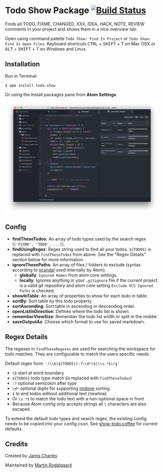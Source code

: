 # Todo Show Package [![Build Status](https://travis-ci.org/mrodalgaard/atom-todo-show.svg)](https://travis-ci.org/mrodalgaard/atom-todo-show)

Finds all TODO, FIXME, CHANGED, XXX, IDEA, HACK, NOTE, REVIEW comments in your project and shows them in a nice overview tab.

Open using command palette `Todo Show: Find In Project` or `Todo Show: Find In Open Files`. Keyboard shortcuts <kbd>CTRL</kbd> + <kbd>SHIFT</kbd> + <kbd>T</kbd> on Mac OSX or <kbd>ALT</kbd> + <kbd>SHIFT</kbd> + <kbd>T</kbd> on Windows and Linux.

## Installation

Run in Terminal:

```
$ apm install todo-show
```

Or using the Install packages pane from **Atom Settings**.


![todo-show-package](https://raw.githubusercontent.com/mrodalgaard/atom-todo-show/master/screenshots/preview.png)

## Config

* __findTheseTodos__: An array of todo types used by the search regex (`['FIXME', 'TODO', ...]`).
* __findUsingRegex__: Regex string used to find all your todos. `${TODOS}` is replaced with `findTheseTodos` from above. See the "Regex Details" section below for more information.
* __ignoreThesePaths__: An array of files / folders to exclude (syntax according to [scandal](https://github.com/atom/scandal) used internally by Atom).
  - __globally__: `Ignored Names` from atom core settings.
  - __locally__: Ignores anything in your `.gitignore` file if the current project is a valid git repository and atom core setting `Exclude VCS Ignored Paths` is checked.
* __showInTable__: An array of properties to show for each todo in table.
* __sortBy__: Sort table by this todo property.
* __sortAscending__: Sort table in ascending or descending order.
* __openListInDirection__: Defines where the todo list is shown.
* __rememberViewSize__: Remember the todo list width or split in the middle.
* __saveOutputAs__: Choose which format to use for saved markdown.

## Regex Details

The regexes in `findTheseRegexes` are used for searching the workspace for todo matches. They are configurable to match the users specific needs.

Default regex form: `'/\\b(${TODOS}):?\\d*($|\\s.*$)/g'`
* `\b` start at word boundary
* `${TODOS}` todo type match (is replaced with `findTheseTodos`)
* `:?` optional semicolon after type
* `\d*` optional digits for supporting [imdone](http://imdone.io/) sorting
* `$` to end todos without additional text (newline)
* Or `\s.*$` to match the todo text with a non-optional space in front
* Because Atom config only accepts strings all `\` characters are also escaped.

To extend the default todo types and search regex, the existing config needs to be copied into your config.cson. See [show-todo.coffee](https://github.com/mrodalgaard/atom-todo-show/blob/master/lib/show-todo.coffee) for current defaults.

## Credits
Created by [Jamis Charles](https://github.com/jamischarles)

Maintained by [Martin Rodalgaard](https://github.com/mrodalgaard)
